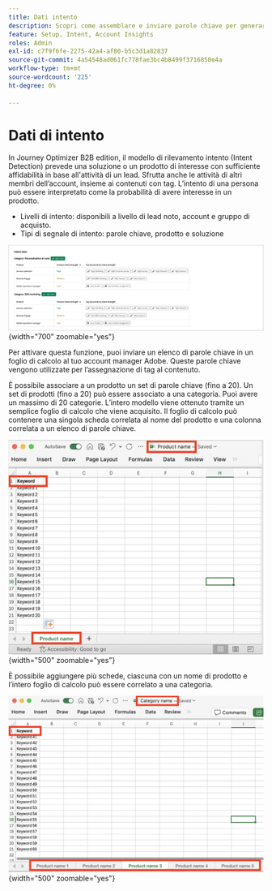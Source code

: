 ```yaml
---
title: Dati intento
description: Scopri come assemblare e inviare parole chiave per generare dati di intento per Journey Optimizer B2B edition.
feature: Setup, Intent, Account Insights
roles: Admin
exl-id: c7f9f6fe-2275-42a4-af80-b5c3d1a82837
source-git-commit: 4a54548ad061fc778fae3bc4b8499f3716850e4a
workflow-type: tm+mt
source-wordcount: '225'
ht-degree: 0%

---
```


# Dati di intento

In Journey Optimizer B2B edition, il modello di rilevamento intento (Intent Detection) prevede una soluzione o un prodotto di interesse con sufficiente affidabilità in base all&#39;attività di un lead. Sfrutta anche le attività di altri membri dell’account, insieme ai contenuti con tag. L’intento di una persona può essere interpretato come la probabilità di avere interesse in un prodotto.

* Livelli di intento: disponibili a livello di lead noto, account e gruppo di acquisto.
* Tipi di segnale di intento: parole chiave, prodotto e soluzione

![Visualizzazione dati intento](../data/assets/intent-data-visualization.png){width="700" zoomable="yes"}

Per attivare questa funzione, puoi inviare un elenco di parole chiave in un foglio di calcolo al tuo account manager Adobe. Queste parole chiave vengono utilizzate per l’assegnazione di tag al contenuto.

È possibile associare a un prodotto un set di parole chiave (fino a 20). Un set di prodotti (fino a 20) può essere associato a una categoria. Puoi avere un massimo di 20 categorie. L’intero modello viene ottenuto tramite un semplice foglio di calcolo che viene acquisito. Il foglio di calcolo può contenere una singola scheda correlata al nome del prodotto e una colonna correlata a un elenco di parole chiave.

![Parole chiave per dati intento - scheda prodotto singolo](./assets/intent-data-keywords-single-product-tab.png){width="500" zoomable="yes"}

È possibile aggiungere più schede, ciascuna con un nome di prodotto e l’intero foglio di calcolo può essere correlato a una categoria.

![Parole chiave per dati intento - più schede prodotto](./assets/intent-data-keywords-multiple-product-tabs.png){width="500" zoomable="yes"}
